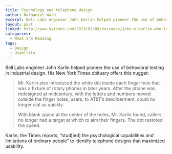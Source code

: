 ```yaml
---
title: Psychology and telephone design
author: Nathaniel Ward
excerpt: Bell Labs engineer John Karlin helped pioneer the use of behavioral testing in industrial design. His New York Times obituary offers a nugget about one of his achievements.
layout: post
linked: http://www.nytimes.com/2013/02/09/business/john-e-karlin-who-led-the-way-to-all-digit-dialing-dies-at-94.html
categories:
  - What I’m Reading
tags:
  - Design
  - Usability
---
```

Bell Labs engineer John Karlin helped pioneer the use of behavioral testing in industrial design. His New York Times obituary offers this nugget:

> Mr. Karlin also introduced the white dot inside each finger hole that was a fixture of rotary phones in later years. After the phone was redesigned at midcentury, with the letters and numbers moved outside the finger holes, users, to <span class="caps">AT</span><span class="amp">&</span>T’s bewilderment, could no longer dial as quickly.
> 
> With blank space at the center of the holes, Mr. Karlin found, callers no longer had a target at which to aim their fingers. The dot restored the speed.

Karlin, the Times reports, “stud[ied] the psychological capabilities and limitations of ordinary people” to identify telephone designs that maximized usability.